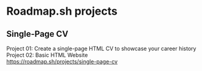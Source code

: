 # Roadmap.sh projects

## Single-Page CV

Project 01: Create a single-page HTML CV to showcase your career history  
Project 02: Basic HTML Website  
https://roadmap.sh/projects/single-page-cv
